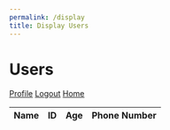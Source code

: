 ```yaml
---
permalink: /display
title: Display Users
---
```


<html>
    <head>
        <style>
            .darkmode {
                background: #252525;
                color: #ffffff;
            }
            .lightmode {
                background: #ffffff;
                color: #000000;
            }
        </style>
        <link id="theme-style" rel="stylesheet" type="text/css" href="assets/css/style.css">
    </head>
    <body>
        <h1>Users</h1>
        <a href="/profile">Profile</a>
        <a href="/logout">Logout</a>
        <a href="/">Home</a>
        <table>
            <thead>
            <tr>
              <th>Name</th>
              <th>ID</th>
              <th>Age</th>
              <th>Phone Number</th>
            </tr>
            </thead>
            <tbody id="result">
            </tbody>
        </table>
        <!-- <script type="module" src="/static/js/api/config.js"></script> -->
        <script>
          // import { uri } from '/static/js/api/config.js';
          const url = 'http://localhost:8086/api/users/';
          const authurl = 'http://localhost:8086/api/users/authenticate';
          const userAuthBody = window.localStorage.getItem('userBody')
          // prepare HTML result container for new output
          const resultContainer = document.getElementById("result");
          // // Assuming you have some form of credentials to send
          // const credentials = {
          //     username: document.getElementById('username').value,
          //     uid: document.getElementById('uid').value,
          //     password: document.getElementById('password').value
          // };
          const authrequestOptions = {
              method: 'POST',
              headers: { 'Content-Type': 'application/json' },
              body: JSON.stringify(userAuthBody)
          };
          const requestOptions = {
              method: 'GET',
          };
          if (!userAuthBody) {
            console.log("User Authentication Failed");
            window.location.href = "http://localhost:8090/AtlasIndex/403";
          } else {
            fetch(authurl, authrequestOptions)
              .then(response => response.json())
              .then(data => {
                console.log(data);
                fetch(url, requestOptions)
                  .then(response => response.json())
                  .then(data => {
                    console.log(data);
                    data.forEach(user => {
                      const tr = document.createElement("tr");
                      tr.innerHTML = `
                        <td>${user.name}</td>
                        <td>${user.uid}</td>
                        <td>${user.age}</td>
                        <td>${user.pnum}</td>
                      `;
                      resultContainer.appendChild(tr);
                    });
                  })
              })
              .catch(err => {
              console.log(err);
              console.log("User Authentication Failed");
              console.log(userAuthBody);
              //window.location.href = "/register";
              });
            }
        </script>
        <script>
            var darkMode = false;
            window.onload = function() {
                var themeStyle = document.getElementById('theme-style');
                var body = document.body;
                var storedTheme = localStorage.getItem('theme');
                if (storedTheme === 'dark') {
                    themeStyle.href = "assets/css/dark.css";
                    body.classList.remove('lightmode');
                    body.classList.add('darkmode');
                } else {
                    themeStyle.href = "assets/css/style.css";
                    body.classList.remove('darkmode');
                    body.classList.add('lightmode');
                }
            }
        </script>
    </body>
</html>